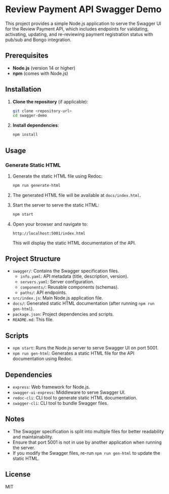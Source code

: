 # Review Payment API Swagger Demo

This project provides a simple Node.js application to serve the Swagger UI for the Review Payment API, which includes endpoints for validating, activating, updating, and re-reviewing payment registration status with pub/sub and Bongo integration.

## Prerequisites

- **Node.js** (version 14 or higher)
- **npm** (comes with Node.js)

## Installation

1. **Clone the repository** (if applicable):
   ```bash
   git clone <repository-url>
   cd swagger-demo
   ```

2. **Install dependencies**:
   ```bash
   npm install
   ```

## Usage
### Generate Static HTML

1. Generate the static HTML file using Redoc:
   ```bash
   npm run generate-html
   ```

2. The generated HTML file will be available at `docs/index.html`.

3. Start the server to serve the static HTML:
   ```bash
   npm start
   ```

4. Open your browser and navigate to:
   ```
   http://localhost:5001/index.html
   ```

   This will display the static HTML documentation of the API.

## Project Structure

- `swagger/`: Contains the Swagger specification files.
  - `info.yaml`: API metadata (title, description, version).
  - `servers.yaml`: Server configuration.
  - `components/`: Reusable components (schemas).
  - `paths/`: API endpoints.
- `src/index.js`: Main Node.js application file.
- `docs/`: Generated static HTML documentation (after running `npm run gen-html`).
- `package.json`: Project dependencies and scripts.
- `README.md`: This file.

## Scripts

- `npm start`: Runs the Node.js server to serve Swagger UI on port 5001.
- `npm run gen-html`: Generates a static HTML file for the API documentation using Redoc.

## Dependencies

- `express`: Web framework for Node.js.
- `swagger-ui-express`: Middleware to serve Swagger UI.
- `redoc-cli`: CLI tool to generate static HTML documentation.
- `swagger-cli`: CLI tool to bundle Swagger files.

## Notes

- The Swagger specification is split into multiple files for better readability and maintainability.
- Ensure that port 5001 is not in use by another application when running the server.
- If you modify the Swagger files, re-run `npm run gen-html` to update the static HTML.

## License

MIT